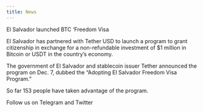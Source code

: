 ```yaml
---
title: News
---
```


El Salvador launched BTC ‘Freedom Visa

El Salvador has partnered with Tether USD to launch a program to grant citizenship in exchange for a non-refundable investment of $1 million in Bitcoin or USDT in the country’s economy.

The government of El Salvador and stablecoin issuer Tether announced the program on Dec. 7, dubbed the “Adopting El Salvador Freedom Visa Program.”

So far 153 people have taken advantage of the program.

Follow us on Telegram and Twitter